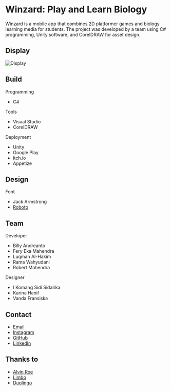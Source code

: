 # Winzard: Play and Learn Biology
Winzard is a mobile app that combines 2D platformer games and biology learning media for students. The project was developed by a team using C# programming, Unity software, and CorelDRAW for asset design.

## Display
![Display](https://luqmanherifa.site/img/imgwinzard.png)

## Build
Programming
  - C#
  
Tools
  - Visual Studio
  - CorelDRAW

Deployment
  - Unity
  - Google Play
  - itch.io
  - Appetize

## Design
Font
  - Jack Armstrong
  - [Roboto](https://fonts.google.com/specimen/Roboto)

## Team
Developer
  - Billy Andreanto
  - Fery Eka Mahendra
  - Luqman Al-Hakim
  - Rama Wahyudani
  - Robert Mahendra

Designer
  - I Komang Sidi Sidarika
  - Karina Hanif
  - Vanda Fransiska
  
## Contact
  - [Email](mailto:luqmanherifa@gmail.com)
  - [Instagram](https://www.instagram.com/luqmanherifa)
  - [GitHub](https://github.com/luqmanherifa)
  - [LinkedIn](https://www.linkedin.com/in/luqmanherifa)

## Thanks to
  - [Alvin Roe](https://www.youtube.com/@AlvinRoe)
  - [Limbo](https://playdead.com/games/limbo)
  - [Duolingo](https://www.duolingo.com)
